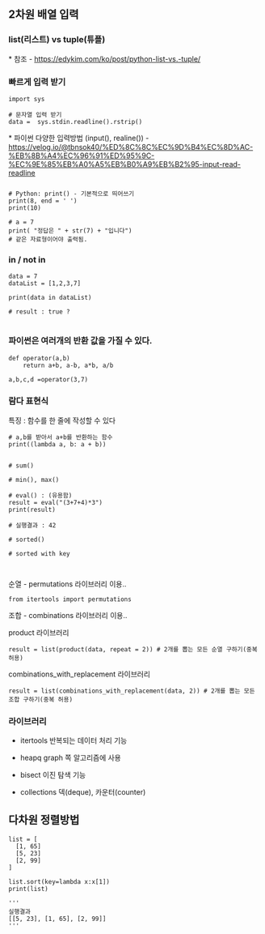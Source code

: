 ## 2차원 배열 입력

### list(리스트) vs tuple(튜플)

\* 참조
\- https://edykim.com/ko/post/python-list-vs.-tuple/

### 빠르게 입력 받기

```
import sys

# 문자열 입력 받기
data =  sys.stdin.readline().rstrip()

```

\* 파이썬 다양한 입력방법 (input(), realine())
\- https://velog.io/@tbnsok40/%ED%8C%8C%EC%9D%B4%EC%8D%AC-%EB%8B%A4%EC%96%91%ED%95%9C-%EC%9E%85%EB%A0%A5%EB%B0%A9%EB%B2%95-input-read-readline

###

```
# Python: print() - 기본적으로 띄어쓰기
print(8, end = ' ')
print(10)

# a = 7
print( "정답은 " + str(7) + "입니다")
# 같은 자료형이어야 출력됨.

```

### in / not in

```
data = 7
dataList = [1,2,3,7]

print(data in dataList)

# result : true ?


```

### 파이썬은 여러개의 반환 값을 가질 수 있다.

```
def operator(a,b)
    return a+b, a-b, a*b, a/b

a,b,c,d =operator(3,7)
```

### 람다 표현식

특징 : 함수를 한 줄에 작성할 수 있다

```
# a,b를 받아서 a+b를 반환하는 함수
print((lambda a, b: a + b))


```

```
# sum()

# min(), max()

# eval() : (유용함)
result = eval("(3+7+4)*3")
print(result)

# 실행결과 : 42

# sorted()

# sorted with key



```

순열 - permutations 라이브러리 이용..

```
from itertools import permutations

```

조합 - combinations 라이브러리 이용..

product 라이브러리

```
result = list(product(data, repeat = 2)) # 2개를 뽑는 모든 순열 구하기(중복 허용)
```

combinations_with_replacement 라이브러리

```
result = list(combinations_with_replacement(data, 2)) # 2개를 뽑는 모든 조합 구하기(중복 허용)
```

### 라이브러리

- itertools
  반복되는 데이터 처리 기능

- heapq
  graph 쪽 알고리즘에 사용

- bisect
  이진 탐색 기능

- collections
  덱(deque), 카운터(counter)

## 다차원 정렬방법

```
list = [
  [1, 65]
  [5, 23]
  [2, 99]
]

list.sort(key=lambda x:x[1])
print(list)

'''
실행결과
[[5, 23], [1, 65], [2, 99]]
'''

```
